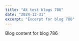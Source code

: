 ```yaml
---
title: "Ak test blogs 786"
date: "2024-12-31"
excerpt: "Excerpt for blog 786"
---
```


Blog content for blog 786